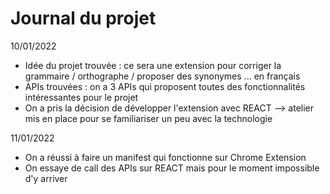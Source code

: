 # Journal du projet
10/01/2022
 - Idée du projet trouvée : ce sera une extension pour corriger la grammaire / orthographe / proposer des synonymes ... en français
 - APIs trouvées : on a 3 APIs qui proposent toutes des fonctionnalités intéressantes pour le projet 
 - On a pris la décision de développer l'extension avec REACT --> atelier mis en place pour se familiariser un peu avec la technologie 

11/01/2022
 - On a réussi à faire un manifest qui fonctionne sur Chrome Extension 
 - On essaye de call des APIs sur REACT mais pour le moment impossible d'y arriver
